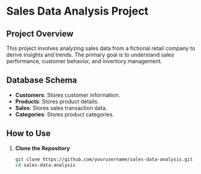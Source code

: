 # Sales Data Analysis Project

## Project Overview

This project involves analyzing sales data from a fictional retail company to derive insights and trends. The primary goal is to understand sales performance, customer behavior, and inventory management.

## Database Schema

- **Customers**: Stores customer information.
- **Products**: Stores product details.
- **Sales**: Stores sales transaction data.
- **Categories**: Stores product categories.

## How to Use

1. **Clone the Repository**
   ```bash
   git clone https://github.com/yourusername/sales-data-analysis.git
   cd sales-data-analysis
